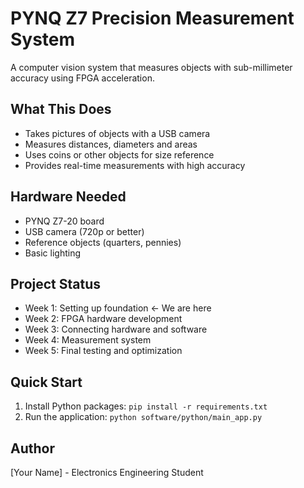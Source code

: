# PYNQ Z7 Precision Measurement System

A computer vision system that measures objects with sub-millimeter accuracy using FPGA acceleration.

## What This Does
- Takes pictures of objects with a USB camera
- Measures distances, diameters and areas
- Uses coins or other objects for size reference
- Provides real-time measurements with high accuracy

## Hardware Needed
- PYNQ Z7-20 board
- USB camera (720p or better)
- Reference objects (quarters, pennies)
- Basic lighting

## Project Status
- Week 1: Setting up foundation ← We are here
- Week 2: FPGA hardware development
- Week 3: Connecting hardware and software
- Week 4: Measurement system
- Week 5: Final testing and optimization

## Quick Start
1. Install Python packages: `pip install -r requirements.txt`
2. Run the application: `python software/python/main_app.py`

## Author
[Your Name] - Electronics Engineering Student
